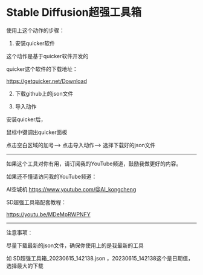 # Stable Diffusion超强工具箱

使用上这个动作的步骤：

1. 安装quicker软件

这个动作是基于quicker软件开发的

quicker这个软件的下载地址：

https://getquicker.net/Download

2. 下载github上的json文件

  
3. 导入动作

安装quicker后，

鼠标中键调出quicker面板

点击空白区域的加号-->
点击导入动作-->
选择下载好的json文件

---
如果这个工具对你有用，请订阅我的YouTube频道，鼓励我做更好的内容。

如果还不懂请访问我的YouTube频道：

AI空城机
https://www.youtube.com/@AI_kongcheng

SD超强工具箱配套教程：

https://youtu.be/MDeMpRWPNFY

---

注意事项：

尽量下载最新的json文件，确保你使用上的是我最新的工具

如 SD超强工具箱_20230615_142138.json ，20230615_142138这个是日期值，选择最大的下载
